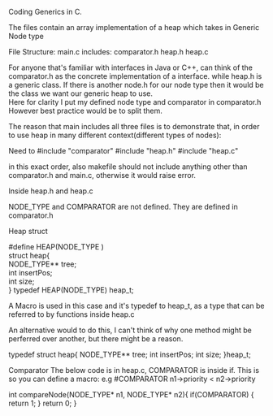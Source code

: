 Coding Generics in C.

The files contain an array implementation of a heap which takes in Generic Node type

File Structure:
main.c includes:
comparator.h   heap.h  heap.c
                             

            
For anyone that's familiar with interfaces in Java or C++, can think of the comparator.h as the concrete implementation of a interface.
while heap.h is a generic class. If there is another node.h for our node type then it would be the class we want our generic heap to use.    
Here for clarity I put my defined node type and comparator in comparator.h
However best practice would be to split them.


The reason that main includes all three files is to demonstrate that, in order to use heap in many different context(different types of nodes):

Need to 
#include "comparator"
#include "heap.h"
#include "heap.c"

in this exact order, also makefile should not include anything other than comparator.h and main.c, otherwise it would raise error.




Inside heap.h and heap.c

NODE_TYPE and COMPARATOR are not defined.
They are defined in comparator.h

Heap struct

#define HEAP(NODE_TYPE )\
struct heap{\
    NODE_TYPE** tree;\
    int insertPos;\
    int size;\
}
typedef HEAP(NODE_TYPE) heap_t;

A Macro is used in this case and it's typedef to heap_t, as a type that can be referred to by functions inside heap.c

An alternative would to do this, I can't think of why one method might be perferred over another, but there might be a reason.

typedef struct heap{
    NODE_TYPE** tree;
    int insertPos;
    int size;
}heap_t;


Comparator
The below code is in heap.c, COMPARATOR is inside if.
This is so you can define a macro: 
e.g
#COMPARATOR n1->priority < n2->priority

int compareNode(NODE_TYPE* n1, NODE_TYPE* n2){
    if(COMPARATOR) {
        return 1;
    }
    return 0;
}

